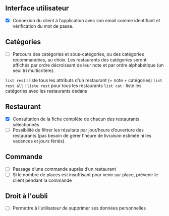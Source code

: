 ## Interface utilisateur
- [x] Connexion du client à l’application avec son email comme identifiant et vérification du mot de passe.

## Catégories
- [ ] Parcours des catégories et sous-catégories, ou des catégories recommandées, au choix. Les  restaurants des catégories seront affichés par ordre décroissant de leur note et par ordre alphabétique (un seul tri multicritère).

`list rest` : liste tous les attributs d'un restaurant (+ note + catégories)
`list rest all` : `liste rest` pour tous les restaurants
`list cat` : liste les catégories avec les restaurants dedans

## Restaurant
- [x] Consultation de la fiche complète de chacun des restaurants sélectionnés
- [ ] Possibilité de filtrer les résultats par jour/heure d’ouverture des restaurants (pas besoin de gérer l'heure de livraison estimée ni les vacances et jours fériés).
## Commande
- [ ] Passage d’une commande auprès d’un restaurant
- [ ] Si le nombre de places est insuffisant pour venir sur place, prévenir le client pendant la commande

## Droit à l'oubli
- [ ] Permettre à l'utilisateur de supprimer ses données personnelles